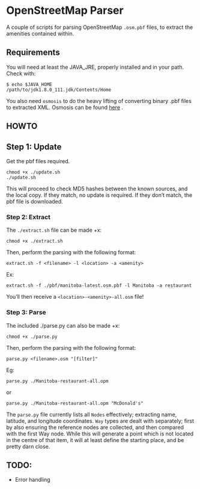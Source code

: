 # OpenStreetMap Parser
A couple of scripts for parsing OpenStreetMap `.osm.pbf` files, to extract the amenities contained within.

## Requirements
You will need at least the JAVA_JRE, properly installed and in your path. Check with:
```
$ echo $JAVA_HOME
/path/to/jdk1.8.0_111.jdk/Contents/Home
```

You also need `osmosis` to do the heavy lifting of converting binary .pbf files to extracted XML. Osmosis can be found [here](http://wiki.openstreetmap.org/wiki/Osmosis) .

## HOWTO
## Step 1: Update
Get the pbf files required.
```
chmod +x ./update.sh
./update.sh
```

This will proceed to check MD5 hashes between the known sources, and the local copy. If they match, no update is required. If they don’t match, the pbf file is downloaded.

### Step 2: Extract
The `./extract.sh` file can be made +x:
```
chmod +x ./extract.sh
```

Then, perform the parsing with the following format:
```
extract.sh -f <filename> -l <location> -a <amenity>
```

Ex:
```
extract.sh -f ./pbf/manitoba-latest.osm.pbf -l Manitoba -a restaurant
```

You’ll then receive a `<location>-<amenity>-all.osm` file!

### Step 3: Parse
The included ./parse.py can also be made +x:
```
chmod +x ./parse.py
```

Then, perform the parsing with the following format:
```
parse.py <filename>.osm "[filter]"
```

Eg:
```
parse.py ./Manitoba-restaurant-all.opm
```
or
```
parse.py ./Manitoba-restaurant-all.opm "McDonald's"
```

The `parse.py` file currently lists all `Nodes` effectively; extracting name, latitude, and longitude coordinates. `Way` types are dealt with separately; first by also ensuring the reference nodes are collected, and then compared with the first Way node. While this will generate a point which is not located in the centre of that item, it will at least define the starting place, and be pretty darn close.

## TODO:
* Error handling
